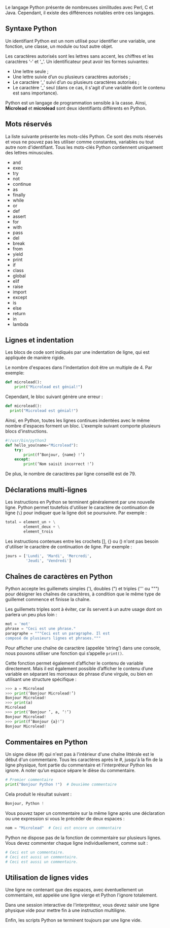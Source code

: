 Le langage Python présente de nombreuses similitudes avec Perl, C et Java. Cependant, il existe des différences notables entre ces langages.

## Syntaxe Python

Un identifiant Python est un nom utilisé pour identifier une variable, une fonction, une classe, un module ou tout autre objet.

Les caractères autorisés sont les lettres sans accent, les chiffres et les caractères ‘-’ et ‘_’. Un identificateur peut avoir les formes suivantes:

- Une lettre seule ;
- Une lettre suivie d’un ou plusieurs caractères autorisés ;
- Le caractère ‘_’ suivi d’un ou plusieurs caractères  autorisés ;
- Le caractère ‘_’ seul (dans ce cas, il s'agit d'une variable dont le contenu est sans importance).

Python est un langage de programmation sensible à la casse. Ainsi, **Microlead** et **microlead** sont deux identifiants différents en Python.

## Mots réservés

La liste suivante présente les mots-clés Python. Ce sont des mots réservés et vous ne pouvez pas les utiliser comme constantes, variables ou tout autre nom d'identifiant. Tous les mots-clés Python contiennent uniquement des lettres minuscules.

- and
- exec
- try
- not
- continue
- as
- finally
- while
- or
- def
- assert
- for
- with
- pass
- del
- break
- from
- yield
- print
- if
- class
- global
- elif
- raise
- import
- except
- is
- else
- return
- in
- lambda

## Lignes et indentation

Les blocs de code sont indiqués par une indentation de ligne, qui est appliquée de manière rigide.

Le nombre d'espaces dans l'indentation doit être un multiple de 4. Par exemple:

```python
def microlead():
    print("Microlead est génial!")
```

Cependant, le bloc suivant génère une erreur :

```python
def microlead():
  print("Microlead est génial!")
```

Ainsi, en Python, toutes les lignes continues indentées avec le même nombre d'espaces forment un bloc. L'exemple suivant comporte plusieurs blocs d'instructions.

```python
#!/usr/bin/python3
def hello_you(name="Microlead"):
    try:
        print(f’Bonjour, {name} !’)
    except:
        print(‘Nom saisit incorrect !’)
```

De plus, le nombre de caractères par ligne conseillé est de 79.

## Déclarations multi-lignes

Les instructions en Python se terminent généralement par une nouvelle ligne. Python permet toutefois d'utiliser le caractère de continuation de ligne (```\```) pour indiquer que la ligne doit se poursuivre. Par exemple :

```python
total = element_un + \
        element_deux + \
        element_trois
```

Les instructions contenues entre les crochets [], {} ou () n'ont pas besoin d'utiliser le caractère de continuation de ligne. Par exemple :
```python
jours = ['Lundi', 'Mardi', 'Mercredi', 
         'Jeudi', 'Vendredi']
```

## Chaînes de caractères en Python

Python accepte les guillemets simples ('), doubles (") et triples (''' ou """) pour désigner les chaînes de caractères, à condition que le même type de guillemet commence et finisse la chaîne.

Les guillemets triples sont à éviter, car ils servent à un autre usage dont on parlera un peu plus loin :

```python
mot = 'mot'
phrase = "Ceci est une phrase."
paragraphe = """Ceci est un paragraphe. Il est
composé de plusieurs lignes et phrases."""
```

Pour afficher une chaîne de caractère (appelée ‘string’) dans une console, nous pouvons utiliser une fonction qui s’appelle ```print()```.

Cette fonction permet également d’afficher le contenu de variable directement. Mais il est également possible d’afficher le contenu d’une variable en séparant les morceaux de phrase d’une virgule, ou bien en utilisant une structure spécifique :

```python
>>> a = Microlead
>>> print(‘Bonjour Microlead!’)
Bonjour Microlead!
>>> print(a)
Microlead
>>> print(‘Bonjour ’, a, ‘!’)
Bonjour Microlead!
>>> print(f’Bonjour {a}!’)
Bonjour Microlead!
```

## Commentaires en Python

Un signe dièse (#) qui n'est pas à l'intérieur d'une chaîne littérale est le début d'un commentaire. Tous les caractères après le #, jusqu'à la fin de la ligne physique, font partie du commentaire et l'interpréteur Python les ignore. A noter qu’un espace sépare le dièse du commentaire.

```python
# Premier commentaire
print("Bonjour Python !")  # Deuxième commentaire
```

Cela produit le résultat suivant :

```python
Bonjour, Python !
```

Vous pouvez taper un commentaire sur la même ligne après une déclaration ou une expression si vous le précéder de deux espaces :

```python
nom = "Microlead"  # Ceci est encore un commentaire
```

Python ne dispose pas de la fonction de commentaire sur plusieurs lignes. Vous devez commenter chaque ligne individuellement, comme suit :

```python
# Ceci est un commentaire.
# Ceci est aussi un commentaire.
# Ceci est aussi un commentaire.
```

## Utilisation de lignes vides

Une ligne ne contenant que des espaces, avec éventuellement un commentaire, est appelée une ligne vierge et Python l'ignore totalement.

Dans une session interactive de l'interpréteur, vous devez saisir une ligne physique vide pour mettre fin à une instruction multiligne.

Enfin, les scripts Python se terminent toujours par une ligne vide.